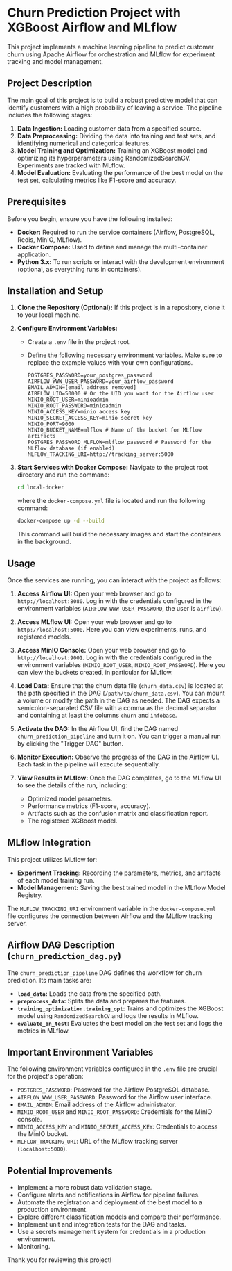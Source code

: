 # Churn Prediction Project with XGBoost Airflow and MLflow

This project implements a machine learning pipeline to predict customer churn using Apache Airflow for orchestration and MLflow for experiment tracking and model management.

## Project Description

The main goal of this project is to build a robust predictive model that can identify customers with a high probability of leaving a service. The pipeline includes the following stages:

1.  **Data Ingestion:** Loading customer data from a specified source.
2.  **Data Preprocessing:** Dividing the data into training and test sets, and identifying numerical and categorical features.
3.  **Model Training and Optimization:** Training an XGBoost model and optimizing its hyperparameters using RandomizedSearchCV. Experiments are tracked with MLflow.
4.  **Model Evaluation:** Evaluating the performance of the best model on the test set, calculating metrics like F1-score and accuracy.

## Prerequisites

Before you begin, ensure you have the following installed:

* **Docker:** Required to run the service containers (Airflow, PostgreSQL, Redis, MinIO, MLflow).
* **Docker Compose:** Used to define and manage the multi-container application.
* **Python 3.x:** To run scripts or interact with the development environment (optional, as everything runs in containers).

## Installation and Setup

1.  **Clone the Repository (Optional):** If this project is in a repository, clone it to your local machine.
2.  **Configure Environment Variables:**
    * Create a `.env` file in the project root.
    * Define the following necessary environment variables. Make sure to replace the example values with your own configurations.

        ```env
        POSTGRES_PASSWORD=your_postgres_password
        AIRFLOW_WWW_USER_PASSWORD=your_airflow_password
        EMAIL_ADMIN=[email address removed] 
        AIRFLOW_UID=50000 # Or the UID you want for the Airflow user
        MINIO_ROOT_USER=minioadmin
        MINIO_ROOT_PASSWORD=minioadmin
        MINIO_ACCESS_KEY=minio access key
        MINIO_SECRET_ACCESS_KEY=minio secret key
        MINIO_PORT=9000
        MINIO_BUCKET_NAME=mlflow # Name of the bucket for MLflow artifacts
        POSTGRES_PASSWORD_MLFLOW=mlflow_password # Password for the MLflow database (if enabled)
        MLFLOW_TRACKING_URI=http://tracking_server:5000
        ```

3.  **Start Services with Docker Compose:**
    Navigate to the project root directory and run the command:

    ```bash
    cd local-docker
    ```
    
    where the `docker-compose.yml` file is located and run the following command:

    ```bash
    docker-compose up -d --build
    ```

    This command will build the necessary images and start the containers in the background.

## Usage

Once the services are running, you can interact with the project as follows:

1.  **Access Airflow UI:** Open your web browser and go to `http://localhost:8080`. Log in with the credentials configured in the environment variables (`AIRFLOW_WWW_USER_PASSWORD`, the user is `airflow`).

2.  **Access MLflow UI:** Open your web browser and go to `http://localhost:5000`. Here you can view experiments, runs, and registered models.

3.  **Access MinIO Console:** Open your web browser and go to `http://localhost:9001`. Log in with the credentials configured in the environment variables (`MINIO_ROOT_USER`, `MINIO_ROOT_PASSWORD`). Here you can view the buckets created, in particular for MLflow.

4.  **Load Data:** Ensure that the churn data file (`churn_data.csv`) is located at the path specified in the DAG (`/path/to/churn_data.csv`). You can mount a volume or modify the path in the DAG as needed. The DAG expects a semicolon-separated CSV file with a comma as the decimal separator and containing at least the columns `churn` and `infobase`.

5.  **Activate the DAG:** In the Airflow UI, find the DAG named `churn_prediction_pipeline` and turn it on. You can trigger a manual run by clicking the "Trigger DAG" button.

6.  **Monitor Execution:** Observe the progress of the DAG in the Airflow UI. Each task in the pipeline will execute sequentially.

7.  **View Results in MLflow:** Once the DAG completes, go to the MLflow UI to see the details of the run, including:
    * Optimized model parameters.
    * Performance metrics (F1-score, accuracy).
    * Artifacts such as the confusion matrix and classification report.
    * The registered XGBoost model.

## MLflow Integration

This project utilizes MLflow for:

* **Experiment Tracking:** Recording the parameters, metrics, and artifacts of each model training run.
* **Model Management:** Saving the best trained model in the MLflow Model Registry.

The `MLFLOW_TRACKING_URI` environment variable in the `docker-compose.yml` file configures the connection between Airflow and the MLflow tracking server.

## Airflow DAG Description (`churn_prediction_dag.py`)

The `churn_prediction_pipeline` DAG defines the workflow for churn prediction. Its main tasks are:

* **`load_data`:** Loads the data from the specified path.
* **`preprocess_data`:** Splits the data and prepares the features.
* **`training_optimization.training_opt`:** Trains and optimizes the XGBoost model using `RandomizedSearchCV` and logs the results in MLflow.
* **`evaluate_on_test`:** Evaluates the best model on the test set and logs the metrics in MLflow.

## Important Environment Variables

The following environment variables configured in the `.env` file are crucial for the project's operation:

* `POSTGRES_PASSWORD`: Password for the Airflow PostgreSQL database.
* `AIRFLOW_WWW_USER_PASSWORD`: Password for the Airflow user interface.
* `EMAIL_ADMIN`: Email address of the Airflow administrator.
* `MINIO_ROOT_USER` and `MINIO_ROOT_PASSWORD`: Credentials for the MinIO console.
* `MINIO_ACCESS_KEY` and `MINIO_SECRET_ACCESS_KEY`: Credentials to access the MinIO bucket.
* `MLFLOW_TRACKING_URI`: URL of the MLflow tracking server (`localhost:5000`).

## Potential Improvements

* Implement a more robust data validation stage.
* Configure alerts and notifications in Airflow for pipeline failures.
* Automate the registration and deployment of the best model to a production environment.
* Explore different classification models and compare their performance.
* Implement unit and integration tests for the DAG and tasks.
* Use a secrets management system for credentials in a production environment.
* Monitoring.

Thank you for reviewing this project!